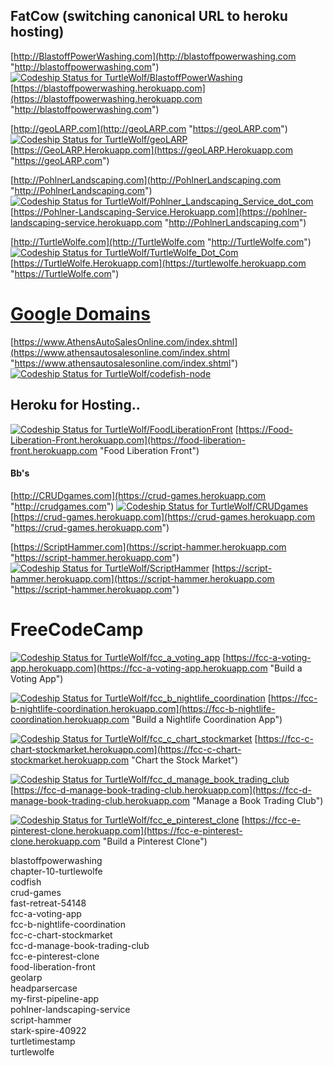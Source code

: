 ## FatCow (switching canonical URL to heroku hosting)

[http://BlastoffPowerWashing.com](http://blastoffpowerwashing.com "http://blastoffpowerwashing.com")  [ ![Codeship Status for TurtleWolf/BlastoffPowerWashing](https://app.codeship.com/projects/c2e9c6e0-0378-0136-93ef-3244a1cc3029/status?branch=master)](https://app.codeship.com/projects/280301) [https://blastoffpowerwashing.herokuapp.com](https://blastoffpowerwashing.herokuapp.com "http://blastoffpowerwashing.com") 

[http://geoLARP.com](http://geoLARP.com "https://geoLARP.com")  [ ![Codeship Status for TurtleWolf/geoLARP](https://app.codeship.com/projects/1e6821e0-0352-0136-ab5e-5239f9e2869b/status?branch=master)](https://app.codeship.com/projects/280238)  [https://GeoLARP.Herokuapp.com](https://geoLARP.Herokuapp.com "https://geoLARP.com")

[http://PohlnerLandscaping.com](http://PohlnerLandscaping.com "http://PohlnerLandscaping.com")  [ ![Codeship Status for TurtleWolf/Pohlner_Landscaping_Service_dot_com](https://app.codeship.com/projects/5eace0c0-034c-0136-ab5e-5239f9e2869b/status?branch=master)](https://app.codeship.com/projects/280231)  [https://Pohlner-Landscaping-Service.Herokuapp.com](https://pohlner-landscaping-service.herokuapp.com "http://PohlnerLandscaping.com")

[http://TurtleWolfe.com](http://TurtleWolfe.com "http://TurtleWolfe.com") [ ![Codeship Status for TurtleWolf/TurtleWolfe_Dot_Com](https://app.codeship.com/projects/cf2db1d0-0349-0136-ab5e-5239f9e2869b/status?branch=master)](https://app.codeship.com/projects/280228)  [https://TurtleWolfe.Herokuapp.com](https://turtlewolfe.herokuapp.com "https://TurtleWolfe.com")

# [Google Domains](https://domains.google.com/registrar?hl=en&_ga=2.188382880.92372501.1519989899-1086368502.1516691304&_gac=1.142410118.1519989899.EAIaIQobChMIlPHNysPN2QIVVrXACh3Suwv-EAAYASAAEgLfTvD_BwE "Google Domains")


[https://www.AthensAutoSalesOnline.com/index.shtml](https://www.athensautosalesonline.com/index.shtml "https://www.athensautosalesonline.com/index.shtml")  [ ![Codeship Status for TurtleWolf/codefish-node](https://app.codeship.com/projects/1234567890-ffc6-0135-8a3e-0662c72e3642/status?branch=master)](https://app.codeship.com/projects/279755)

## Heroku for Hosting..
[ ![Codeship Status for TurtleWolf/FoodLiberationFront](https://app.codeship.com/projects/c16de1f0-0520-0136-6ab5-12afcd81044a/status?branch=master)](https://app.codeship.com/projects/280673) [https://Food-Liberation-Front.herokuapp.com](https://food-liberation-front.herokuapp.com "Food Liberation Front")
#### Bb's  
[http://CRUDgames.com](https://crud-games.herokuapp.com "http://crudgames.com")  [ ![Codeship Status for TurtleWolf/CRUDgames](https://app.codeship.com/projects/07a5dab0-055b-0136-484a-3e735a2b128c/status?branch=master)](https://app.codeship.com/projects/280735) [https://crud-games.herokuapp.com](https://crud-games.herokuapp.com "https://crud-games.herokuapp.com")

[https://ScriptHammer.com](https://script-hammer.herokuapp.com "https://script-hammer.herokuapp.com")  [ ![Codeship Status for TurtleWolf/ScriptHammer](https://app.codeship.com/projects/2b77abf0-05b4-0136-7f21-62225b813afe/status?branch=master)](https://app.codeship.com/projects/280786) [https://script-hammer.herokuapp.com](https://script-hammer.herokuapp.com "https://script-hammer.herokuapp.com")


# FreeCodeCamp
[ ![Codeship Status for TurtleWolf/fcc_a_voting_app](https://app.codeship.com/projects/e040ceb0-0480-0136-11be-523b2b249d1b/status?branch=master)](https://app.codeship.com/projects/280487) [https://fcc-a-voting-app.herokuapp.com](https://fcc-a-voting-app.herokuapp.com "Build a Voting App")  

[ ![Codeship Status for TurtleWolf/fcc_b_nightlife_coordination](https://app.codeship.com/projects/1b5a9010-04b9-0136-0999-0e7fdaa29a0c/status?branch=master)](https://app.codeship.com/projects/280545)  [https://fcc-b-nightlife-coordination.herokuapp.com](https://fcc-b-nightlife-coordination.herokuapp.com "Build a Nightlife Coordination App")  

[ ![Codeship Status for TurtleWolf/fcc_c_chart_stockmarket](https://app.codeship.com/projects/6c28fb60-04c0-0136-23bf-26f9c8a90726/status?branch=master)](https://app.codeship.com/projects/280548) [https://fcc-c-chart-stockmarket.herokuapp.com](https://fcc-c-chart-stockmarket.herokuapp.com "Chart the Stock Market") 

[ ![Codeship Status for TurtleWolf/fcc_d_manage_book_trading_club](https://app.codeship.com/projects/97983240-04cc-0136-11be-523b2b249d1b/status?branch=master)](https://app.codeship.com/projects/280566) [https://fcc-d-manage-book-trading-club.herokuapp.com](https://fcc-d-manage-book-trading-club.herokuapp.com "Manage a Book Trading Club")

[ ![Codeship Status for TurtleWolf/fcc_e_pinterest_clone](https://app.codeship.com/projects/8c4243f0-0517-0136-6ab5-12afcd81044a/status?branch=master)](https://app.codeship.com/projects/280660) [https://fcc-e-pinterest-clone.herokuapp.com](https://fcc-e-pinterest-clone.herokuapp.com "Build a Pinterest Clone")

blastoffpowerwashing  
chapter-10-turtlewolfe  
codfish  
crud-games  
fast-retreat-54148  
fcc-a-voting-app  
fcc-b-nightlife-coordination  
fcc-c-chart-stockmarket  
fcc-d-manage-book-trading-club  
fcc-e-pinterest-clone  
food-liberation-front  
geolarp  
headparsercase  
my-first-pipeline-app  
pohlner-landscaping-service  
script-hammer  
stark-spire-40922  
turtletimestamp  
turtlewolfe  
